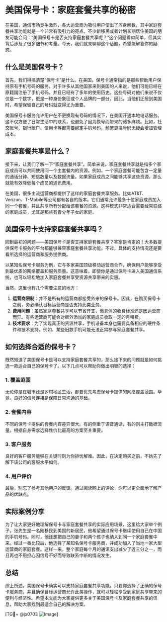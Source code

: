 # 美国保号卡：家庭套餐共享的秘密

在美国，通信市场竞争激烈，各大运营商为吸引用户使出了浑身解数，其中家庭套餐共享功能就是一个非常有吸引力的亮点。不少新移民或者计划长期居住美国的朋友可能会问：“美国保号卡是否支持家庭套餐共享呢？”这个问题看似简单，但其实背后涉及了很多细节和考量。今天，我们就来聊聊这个话题，希望能解答你的疑惑。

## 什么是美国保号卡？

首先，我们得搞清楚“保号卡”是什么。在美国，保号卡通常指的是那些帮助用户保持原有手机号码的服务。对于许多从其他国家来到美国的人来说，他们可能已经在原籍国注册了手机号码，并且已经有了多年的使用历史。这些号码对他们来说不仅仅是一个数字，更是一种身份象征或个人品牌的一部分。因此，当他们迁居到美国时，希望保留自己的号码就变得尤为重要。

美国保号卡服务允许用户在不更换现有号码的情况下，在美国开通本地电话服务。这不仅方便了日常生活中的联系，也避免了因为换号而带来的诸多麻烦。比如，社交账号、银行账户、信用卡等都需要绑定手机号码，频繁更换号码无疑会增加管理成本。

## 家庭套餐共享是什么？

接下来，让我们了解一下“家庭套餐共享”。简单来说，家庭套餐共享就是指多个家庭成员可以共同使用同一个主套餐内的资源。例如，一个家庭套餐可能包含一定量的通话分钟、短信数量以及数据流量。如果家庭成员之间能够共享这些资源，那么就能有效降低每个成员的通讯费用。

在美国，很多主流运营商都提供了这样的家庭套餐共享服务。比如AT&T、Verizon、T-Mobile等公司都有各自的版本。它们通常允许最多十位家庭成员加入同一个套餐，并且共享所有分配给该套餐的资源。这种模式非常适合需要经常联络的家庭成员，尤其是那些有青少年子女的家庭。

## 美国保号卡支持家庭套餐共享吗？

回到最初的问题——美国保号卡是否支持家庭套餐共享？答案是肯定的！大多数提供保号卡服务的平台都能够兼容家庭套餐共享功能。不过，具体的支持情况还是要看所选择的运营商和服务提供商。

以某知名保号卡服务为例，它与多家美国顶级移动运营商合作，确保用户能够享受到最优质的网络覆盖和服务质量。这意味着，即使你是通过保号卡进入美国通信系统，也可以轻松地加入家庭套餐并享受资源共享带来的实惠。

当然，这里也有几个需要注意的地方：

1. **运营商限制**：并不是所有的运营商都接受外来的保号卡。因此，在购买保号卡之前，务必确认目标运营商是否支持此类业务。
2. **费用问题**：虽然家庭套餐共享可以节省开支，但具体的收费标准还是因运营商而异。有些运营商可能会对额外添加的家庭成员收取一定的月租费。
3. **技术要求**：为了实现真正的资源共享，手机设备本身也需要具备相应的硬件条件和技术支持。例如，某些旧款手机可能无法正常参与家庭套餐共享。

## 如何选择合适的保号卡？

既然知道了美国保号卡是可以支持家庭套餐共享的，那么接下来的问题就是如何挑选一款适合自己的保号卡了。以下几点可以帮助你做出明智的选择：

### 1. 覆盖范围
无论你是在城市还是乡村地区生活，都要优先考虑保号卡提供的网络覆盖范围。毕竟，良好的信号连接是保障日常沟通的基础。

### 2. 套餐内容
不同的保号卡提供的套餐内容差异很大。有的侧重于语音通话，有的则主打数据流量。根据自身需求选择性价比最高的方案至关重要。

### 3. 客户服务
良好的客户服务能够在关键时刻为你排忧解难。因此，在决定购买之前，不妨先了解下该公司的客服水平如何。

### 4. 用户评价
最后，别忘了参考其他用户的反馈。通过阅读网上的评论，你可以更全面地了解产品的优缺点。

## 实际案例分享

为了让大家更好地理解保号卡与家庭套餐共享的实际应用场景，这里给大家举个例子。张先生是一名刚移民到美国的新居民，他希望通过保号卡继续使用自己在中国的手机号码。同时，他还想把自己的妻子和两个孩子也纳入到同一个家庭套餐中来。经过一番比较后，他选择了某知名保号卡服务商，并成功加入了当地一家大型运营商的家庭套餐。这样一来，整个家庭每个月的通讯支出减少了近三分之一，而且再也不用担心因信号不好而导致联系中断的情况发生。

## 总结

综上所述，美国保号卡确实可以支持家庭套餐共享功能。只要你选择了正确的保号卡服务商，并且确保目标运营商允许此类操作，就可以轻松享受到家庭共享带来的便利与经济性。希望本文能为大家提供更多关于美国保号卡及家庭套餐共享的信息，帮助大家找到最适合自己的解决方案。

[TG💪+ @jx0703 ![Image](https://github.com/user-attachments/assets/dbca1d08-cadb-493c-b0ec-ad6f7a83f270)]